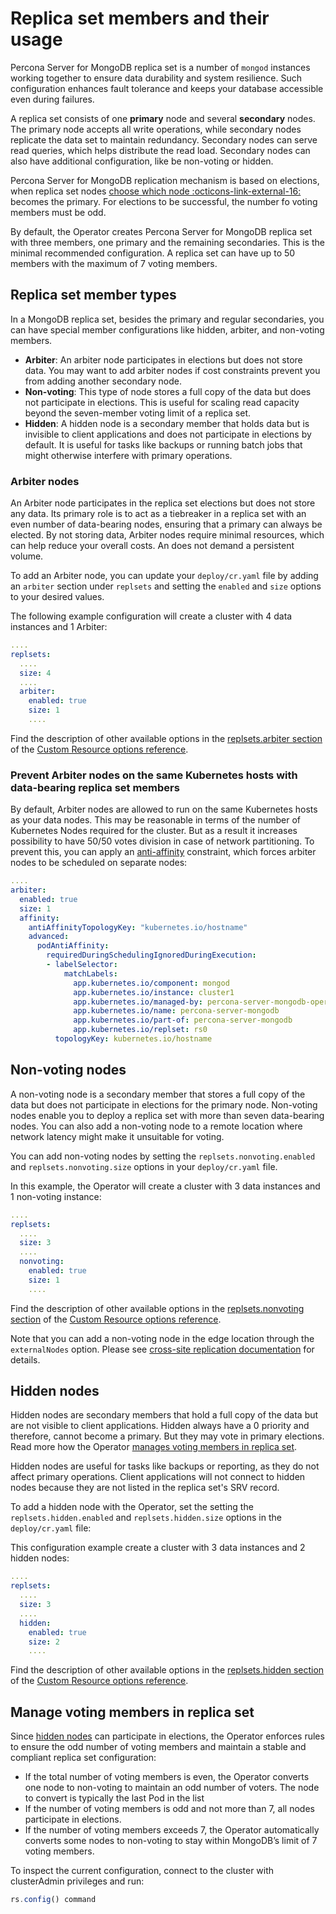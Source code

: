 # Replica set members and their usage 

Percona Server for MongoDB replica set is a number of `mongod` instances working together to ensure data durability and system resilience. Such configuration enhances fault tolerance and keeps your database accessible even during failures. 

A replica set consists of one **primary** node and several **secondary** nodes. The primary node accepts all write operations, while secondary nodes replicate the data set to maintain redundancy. Secondary nodes can serve read queries, which helps distribute the read load. Secondary nodes can also have additional configuration, like be non-voting or hidden.

Percona Server for MongoDB replication mechanism is based on elections, when replica set nodes [choose which node :octicons-link-external-16:](https://docs.mongodb.com/manual/core/replica-set-elections/#replica-set-elections) becomes the primary. For elections to be successful, the number fo voting members must be odd.

By default, the Operator creates Percona Server for MongoDB replica set with three members, one primary and the remaining secondaries. This is the minimal recommended configuration. A replica set can have up to 50 members with the maximum of 7 voting members. 

## Replica set member types

In a MongoDB replica set, besides the primary and regular secondaries, you can have special member configurations like hidden, arbiter, and non-voting members.

* **Arbiter**: An arbiter node participates in elections but does not store data. You may want to add arbiter nodes if cost constraints prevent you from adding another secondary node.
* **Non-voting**: This type of node stores a full copy of the data but does not participate in elections. This is useful for scaling read capacity beyond the seven-member voting limit of a replica set.
* **Hidden**: A hidden node is a secondary member that holds data but is invisible to client applications and does not participate in elections by default. It is useful for tasks like backups or running batch jobs that might otherwise interfere with primary operations.

### Arbiter nodes

An Arbiter node participates in the replica set elections but does not store any data. Its primary role is to act as a tiebreaker in a replica set with an even number of data-bearing nodes, ensuring that a primary can always be elected. By not storing data, Arbiter nodes require minimal resources, which can help reduce your overall costs. An does not demand a persistent volume.

To add an Arbiter node, you can update your `deploy/cr.yaml` file by adding an `arbiter` section under `replsets` and setting the `enabled` and `size` options to your desired values.

The following example configuration will create a cluster
with 4 data instances and 1 Arbiter:

```yaml
....
replsets:
  ....
  size: 4
  ....
  arbiter:
    enabled: true
    size: 1
    ....
```

Find the description of other available options in the [replsets.arbiter section](operator.md#replsetsarbiterenabled) of the [Custom Resource options reference](operator.md).

### Prevent Arbiter nodes on the same Kubernetes hosts with data-bearing replica set members

By default, Arbiter nodes are allowed to run on the same Kubernetes hosts as your data nodes. This may be reasonable in terms of the number of
Kubernetes Nodes required for the cluster. But as a result it increases
possibility to have 50/50 votes division in case of network partitioning. 
To prevent this, you can apply an [anti-affinity](constraints.md) constraint, which forces arbiter nodes to be scheduled on separate nodes:

```yaml
....
arbiter:
  enabled: true
  size: 1
  affinity:
    antiAffinityTopologyKey: "kubernetes.io/hostname"
    advanced:
      podAntiAffinity:
        requiredDuringSchedulingIgnoredDuringExecution:
        - labelSelector:
            matchLabels:
              app.kubernetes.io/component: mongod
              app.kubernetes.io/instance: cluster1
              app.kubernetes.io/managed-by: percona-server-mongodb-operator
              app.kubernetes.io/name: percona-server-mongodb
              app.kubernetes.io/part-of: percona-server-mongodb
              app.kubernetes.io/replset: rs0
          topologyKey: kubernetes.io/hostname
```

## Non-voting nodes

A non-voting node is a secondary member that stores a full copy of the data but does not participate in elections for the primary node. Non-voting nodes enable you to deploy a replica set with more than seven data-bearing nodes. You can also add a non-voting node to a remote location where network latency might make it unsuitable for voting.

You can add non-voting nodes by setting the `replsets.nonvoting.enabled` and `replsets.nonvoting.size` options in your `deploy/cr.yaml` file. 

In this example, the Operator will create a cluster with
3 data instances and 1 non-voting instance:

```yaml
....
replsets:
  ....
  size: 3
  ....
  nonvoting:
    enabled: true
    size: 1
    ....
```

Find the description of other available options in the [replsets.nonvoting section](operator.md#replsetsnonvotingenabled) of the [Custom Resource options reference](operator.md).

Note that you can add a non-voting node in the edge location through the `externalNodes` option. Please see [cross-site replication documentation](replication.md) for details.

## Hidden nodes

Hidden nodes are secondary members that hold a full copy of the data but are not visible to client applications. Hidden always have a 0 priority and therefore, cannot become a primary. But they may vote in primary elections. Read more how the Operator [manages voting members in replica set](#manage-voting-members-in-replica-set).

Hidden nodes are useful for tasks like backups or reporting, as they do not affect primary operations. Client applications will not connect to hidden nodes because they are not listed in the replica set's SRV record.

To add a hidden node with the Operator, set the setting the `replsets.hidden.enabled` and `replsets.hidden.size` options  in the `deploy/cr.yaml` file:

This configuration example create a cluster with 3 data instances and 2 hidden nodes:

```yaml
....
replsets:
  ....
  size: 3
  ....
  hidden:
    enabled: true
    size: 2
    ....
```

Find the description of other available options in the [replsets.hidden section](operator.md#replsetshidden) of the [Custom Resource options reference](operator.md).

## Manage voting members in replica set

Since [hidden nodes](#hidden-nodes) can participate in elections, the Operator enforces rules to ensure the odd number of voting members and maintain a stable and compliant replica set configuration:

* If the total number of voting members is even, the Operator converts one node to non-voting to maintain an odd number of voters. The node to convert is typically the last Pod in the list
* If the number of voting members is odd and not more than 7, all nodes participate in elections.
* If the number of voting members exceeds 7, the Operator automatically converts some nodes to non-voting to stay within MongoDB’s limit of 7 voting members.

To inspect the current configuration, connect to the cluster with clusterAdmin privileges and run:

```javascript
rs.config() command
```
